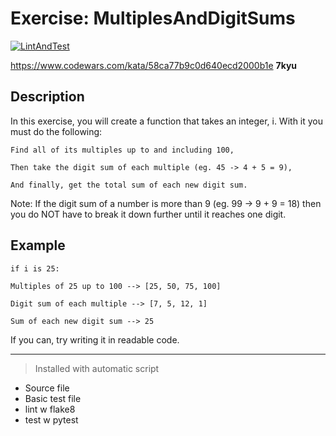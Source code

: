 # Exercise: MultiplesAndDigitSums

[![LintAndTest](https://github.com/mici-que/MultiplesAndDigitSums/actions/workflows/lint_and_test.yml/badge.svg)](https://github.com/mici-que/MultiplesAndDigitSums/actions/workflows/lint_and_test.yml)


https://www.codewars.com/kata/58ca77b9c0d640ecd2000b1e
**7kyu**

## Description
In this exercise, you will create a function that takes an integer, i. With it you must do the following:

    Find all of its multiples up to and including 100,

    Then take the digit sum of each multiple (eg. 45 -> 4 + 5 = 9),

    And finally, get the total sum of each new digit sum.

Note: If the digit sum of a number is more than 9 (eg. 99 -> 9 + 9 = 18) then you do NOT have to break it down further until it reaches one digit.

## Example

    if i is 25:

    Multiples of 25 up to 100 --> [25, 50, 75, 100]

    Digit sum of each multiple --> [7, 5, 12, 1]

    Sum of each new digit sum --> 25

If you can, try writing it in readable code.

***



> Installed with automatic script

- Source file
- Basic test file
- lint w flake8
- test w pytest
